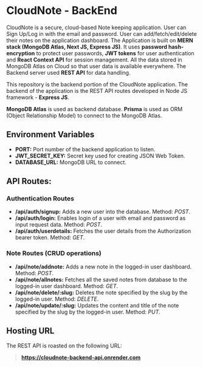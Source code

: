 # CloudNote - BackEnd

CloudNote is a secure, cloud-based Note keeping application. User can Sign Up/Log in with the email and password. User can add/fetch/edit/delete their notes on the application dashboard. The Application is built on **MERN stack (MongoDB Atlas, Next JS, Express JS)**. It uses **password hash-encryption** to protect user passwords, **JWT tokens** for user authentication and **React Context API** for session management. All the data stored in MongoDB Atlas on Cloud so that user data is available everywhere. The Backend server used **REST API** for data handling.

This repository is the backend portion of the CloudNote application. The backend of the application is the REST API routes developed in Node JS framework - **Express JS**.

**MongoDB Atlas** is used as backend database. **Prisma** is used as ORM (Object Relationship Model) to connect to the MongoDB Atlas.

## Environment Variables

-   **PORT:** Port number of the backend application to listen.
-   **JWT_SECRET_KEY:** Secret key used for creating JSON Web Token.
-   **DATABASE_URL:** MongoDB URL to connect.

## API Routes:

### Authentication Routes

-   **/api/auth/signup:** Adds a new user into the database. Method: _POST_.
-   **/api/auth/login:** Enables login of a user with email and password as input request data. Method: _POST_.
-   **/api/auth/userdetails:** Fetches the user details from the Authorization bearer token. Method: _GET_.

### Note Routes (CRUD operations)

-   **/api/note/addnote:** Adds a new note in the logged-in user dashboard. Method: _POST_.
-   **/api/note/allnotes:** Fetches all the saved notes from database to the logged-in user dashboard. Method: _GET_.
-   **/api/note/delete/:slug:** Deletes the note specified by the slug by the logged-in user. Method: _DELETE_.
-   **/api/note/update/:slug:** Updates the content and title of the note specified by the slug by the logged-in user. Method: _PUT_.

## Hosting URL

The REST API is roasted on the following URL:

> **https://cloudnote-backend-api.onrender.com**
